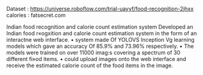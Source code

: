 Dataset : https://universe.roboflow.com/trial-uayyf/food-recognition-2jhxx
calories : fatsecret.com


Indian food recognition and calorie count estimation system
Developed an Indian food r«ogxition and calorie count estimation system in the form of an interactne web interface.
• system made Of YOLOVS Inception Vg learning models which gave an accuracy Of 85.9% and
73.96% respectively.
• The models were trained on over 11000 imag:s covering a spectrum of 30 different fi»od items.
• could upload images onto the web interface and receive the estimated calorie count of the food items in the image.